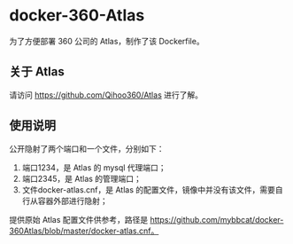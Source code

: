 # docker-360-Atlas
为了方便部署 360 公司的 Atlas，制作了该 Dockerfile。

关于 Atlas
---------------
请访问 https://github.com/Qihoo360/Atlas 进行了解。

使用说明
---------------
公开隐射了两个端口和一个文件，分别如下：
  1. 端口1234，是 Atlas 的 mysql 代理端口；
  2. 端口2345，是 Atlas 的管理端口；
  3. 文件docker-atlas.cnf，是 Atlas 的配置文件，镜像中并没有该文件，需要自行从容器外部进行隐射； 

提供原始 Atlas 配置文件供参考，路径是 https://github.com/mybbcat/docker-360Atlas/blob/master/docker-atlas.cnf。  

